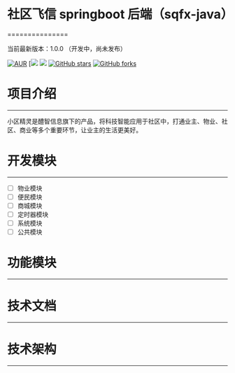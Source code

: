 # 社区飞信 springboot 后端（sqfx-java）

===============

当前最新版本：1.0.0 （开发中，尚未发布）


[![AUR](https://img.shields.io/badge/license-Apache%20License%202.0-blue.svg)](https://github.com/zhangdaiscott/jeecg-boot/blob/master/LICENSE)
[![](https://img.shields.io/badge/Author-湖南醴智信息-orange.svg)
[![](https://img.shields.io/badge/version-1.0.0-brightgreen.svg)](https://github.com/xiejiabin1/sqfx-java)
[![GitHub stars](https://img.shields.io/github/stars/xiejiabin1/sqfx-java.svg?style=social&label=Stars)](https://github.com/xiejiabin1/sqfx-java)
[![GitHub forks](https://img.shields.io/github/forks/xiejiabin1/sqfx-java.svg?style=social&label=Fork)](https://github.com/xiejiabin1/sqfx-java)

# 项目介绍

-----------------------------------

小区精灵是醴智信息旗下的产品，将科技智能应用于社区中，打通业主、物业、社区、商业等多个重要环节，让业主的生活更美好。

# 开发模块

-----------------------------------

- [ ] 物业模块
- [ ] 便民模块
- [ ] 商城模块
- [ ] 定时器模块
- [ ] 系统模块
- [ ] 公共模块

# 功能模块

-----------------------------------

# 技术文档

-----------------------------------

# 技术架构

-----------------------------------
